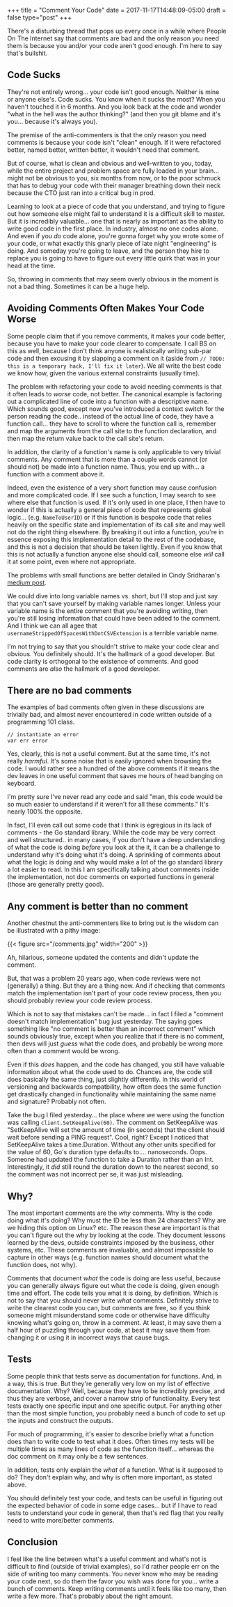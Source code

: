 +++
title = "Comment Your Code"
date = 2017-11-17T14:48:09-05:00
draft = false
type="post"
+++

There's a disturbing thread that pops up every once in a while where People On
The Internet say that comments are bad and the only reason you need them is
because you and/or your code aren't good enough.  I'm here to say that's bullshit.  

## Code Sucks

They're not entirely wrong... your code isn't good enough.  Neither is mine or
anyone else's.  Code sucks.  You know when it sucks the most?  When you haven't
touched it in 6 months.  And you look back at the code and wonder "what in the
hell was the author thinking?" (and then you git blame and it's you... because
it's always you).

The premise of the anti-commenters is that the only reason you need comments is
because your code isn't "clean" enough.  If it were refactored better, named
better, written better, it wouldn't need that comment.  

But of course, what is clean and obvious and well-written to you, today, while
the entire project and problem space are fully loaded in your brain... might not
be obvious to you, six months from now, or to the poor schmuck that has to debug
your code with their manager breathing down their neck because the CTO just ran
into a critical bug in prod.  

Learning to look at a piece of code that you understand, and trying to figure out
how someone else might fail to understand it is a difficult skill to master. But
it is incredibly valuable... one that is nearly as important as the
ability to write good code in the first place.  In industry, almost no one codes
alone.  And even if you *do* code alone, you're gonna forget why you wrote some
of your code, or what exactly this gnarly piece of late night "engineering" is
doing.  And someday you're going to leave, and the person they hire to replace
you is going to have to figure out every little quirk that was in your head at
the time.

So, throwing in comments that may seem overly obvious in the moment is not a bad
thing. Sometimes it can be a huge help.

## Avoiding Comments Often Makes Your Code Worse

Some people claim that if you remove comments, it makes your code better,
because you have to make your code clearer to compensate.  I call BS on this as
well, because I don't think anyone is realistically writing sub-par code and
then excusing it by slapping a comment on it (aside from `// TODO: this is a
temporary hack, I'll fix it later`).  We all write the best code we know how,
given the various external constraints (usually time).

The problem with refactoring your code to avoid needing comments is that
it often leads to *worse* code, not better.  The canonical example is factoring
out a complicated line of code into a function with a descriptive name.  Which
sounds good, except now you've introduced a context switch for the person reading
the code.. instead of the actual line of code, they have a function call... they
have to scroll to where the function call is, remember and map the arguments
from the call site to the function declaration, and then map the return value
back to the call site's return.

In addition, the clarity of a function's name is only applicable to very trivial
comments.  Any comment that is more than a couple words cannot (or should not)
be made into a function name.  Thus, you end up with... a function with a
comment above it.

Indeed, even the existence of a very short function may cause confusion and more
complicated code.  If I see such a function, I may search to see where else that
function is used. If it's only used in one place, I then have to wonder if this
is actually a general piece of code that represents global logic... (e.g.
`NameToUserID`) or if this function is bespoke code that relies heavily on the
specific state and implementation of its call site and may well not do the right
thing elsewhere. By breaking it out into a function, you're in essence exposing
this implementation detail to the rest of the codebase, and this is not a
decision that should be taken lightly. Even if you know that this is not
actually a function anyone else should call, someone else *will* call it at some
point, even where not appropriate.

The problems with small functions are better detailed in Cindy Sridharan's [medium post](https://medium.com/@copyconstruct/small-functions-considered-harmful-91035d316c29).

We could dive into long variable names vs. short, but I'll stop and just
say that you can't save yourself by making variable names longer.  Unless your
variable name is the entire comment that you're avoiding writing, then you're
still losing information that could have been added to the comment.  And I think
we can all agee that `usernameStrippedOfSpacesWithDotCSVExtension` is a terrible
variable name. 

I'm not trying to say that you shouldn't strive to make your code clear and
obvious.  You definitely should.  It's the hallmark of a good developer.  But
code clarity is orthogonal to the existence of comments.  And good comments are
*also* the hallmark of a good developer.

## There are no bad comments

The examples of bad comments often given in these discussions are trivially
bad, and almost never encountered in code written outside of a programming 101
class.

```
// instantiate an error
var err error
```

Yes, clearly, this is not a useful comment.  But at the same time, it's not
really *harmful*.  It's some noise that is easily ignored when browsing the
code.  I would rather see a hundred of the above comments if it means the dev
leaves in one useful comment that saves me hours of head banging on keyboard.

I'm pretty sure I've never read any code and said "man, this code would be so
much easier to understand if it weren't for all these comments."  It's nearly
100% the opposite.


In fact, I'll even call out some code that I think is egregious in its lack of
comments - the Go standard library.  While the code may be very correct and well
structured.. in many cases, if you don't have a deep understanding of what the
code is doing *before* you look at the it, it can be a challenge to understand
why it's doing what it's doing.  A sprinkling of comments about what the logic
is doing and why would make a lot of the go standard library a lot easier to
read.  In this I am specifically talking about comments inside the
implementation, not doc comments on exported functions in general (those are
generally pretty good).

## Any comment is better than no comment

Another chestnut the anti-commenters like to bring out is the wisdom can be
illustrated with a pithy image:

{{< figure src="/comments.jpg" width="200" >}}

Ah, hilarious, someone updated the contents and didn't update the comment.

But, that was a problem 20 years ago, when code reviews were not (generally) a
thing.  But they are a thing now.  And if checking that comments match the
implementation isn't part of your code review process, then you should probably
review your code review process.  

Which is not to say that mistakes can't be made... in fact I filed a "comment
doesn't match implementation" bug just yesterday.  The saying goes something
like "no comment is better than an incorrect comment" which sounds obviously
true, except when you realize that if there is no comment, then devs will just
*guess* what the code does, and probably be wrong more often than a comment would
be wrong.

Even if this *does* happen, and the code has changed, you still have valuable
information about what the code used to do.  Chances are, the code still does
basically the same thing, just slightly differently.  In this world of
versioning and backwards compatbility, how often does the same function get
drastically changed in functionality while maintaining the same name and
signature?  Probably not often.

Take the bug I filed yesterday... the place where we were using the function was
calling `client.SetKeepAlive(60)`.  The comment on SetKeepAlive was
"SetKeepAlive will set the amount of time (in seconds) that the client should
wait before sending a PING request". Cool, right? Except I noticed that
SetKeepAlive takes a time.Duration.  Without any other units specified for the
value of 60, Go's duration type defaults to.... nanoseconds.  Oops.  Someone had
updated the function to take a Duration rather than an Int.  Interestingly, it
*did* still round the duration down to the nearest second, so the comment was
not incorrect per se, it was just misleading.

## Why?

The most important comments are the *why* comments.  Why is the code doing what
it's doing?  Why must the ID be less than 24 characters?  Why are we hiding this
option on Linux?  etc.  The reason these are important is that you can't figure
out the why by looking at the code.  They document lessons learned by the devs,
outside constraints imposed by the business, other systems, etc. These comments
are invaluable, and almost impossible to capture in other ways (e.g. function
names should document what the function does, not why).

Comments that document *what* the code is doing are less useful, because you can
generally always figure out what the code is doing, given enough time and
effort.  The code tells you what it is doing, by definition.  Which is not to
say that you should never write *what* comments.  Definitely strive to write the
clearest code you can, but comments are free, so if you think someone might
misunderstand some code or otherwise have difficulty knowing what's going on,
throw in a comment.  At least, it may save them a half hour of puzzling through
your code, at best it may save them from changing it or using it in incorrect
ways that cause bugs.

## Tests

Some people think that tests serve as documentation for functions.  And, in a
way, this is true.  But they're generally very low on my list of effective
documentation.  Why?  Well, because they have to be incredibly precise, and thus
they are verbose, and cover a narrow strip of functionality.  Every test tests
exactly one specific input and one specific output.  For anything other than the
most simple function, you probably need a bunch of code to set up the inputs and
construct the outputs.  

For much of programming, it's easier to describe briefly what a function does
than to write code to test what it does.  Often times my tests will be multiple
times as many lines of code as the function itself... whereas the doc comment on
it may only be a few sentences.

In addition, tests only explain the *what* of a function. What is it supposed to
do?  They don't explain why, and why is often more important, as stated above.  

You should definitely test your code, and tests can be useful in figuring out
the expected behavior of code in some edge cases... but if I have to read tests
to understand your code in general, then that's red flag that you really need to
write more/better comments.

## Conclusion

I feel like the line between what's a useful comment and what's not is difficult
to find (outside of trivial examples), so I'd rather people err on the
side of writing too many comments.  You never know who may be reading your code
next, so do them the favor you wish was done for you... write a bunch of
comments.  Keep writing comments until it feels like too many, then write a few
more.  That's probably about the right amount.
